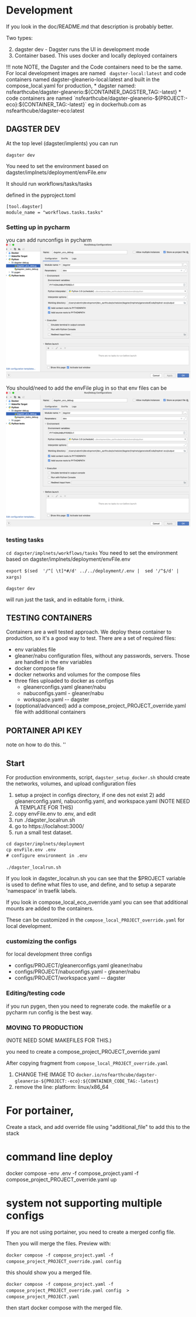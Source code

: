 # Development

If you look in the doc/README.md that description is probably better.


Two types:

2) dagster dev   - Dagster runs the UI in development mode
1) Container based. This uses docker and locally deployed containers

!!!  note 
    NOTE, the Dagster and the Code containers need to be the same.
    For local development images are named ` dagster-local:latest` and code containers named dagster-gleanerio-local:latest
    and built in the compose_local.yaml
    for production,
      * dagster named: nsfearthcube/dagster-gleanerio:${CONTAINER_DAGSTER_TAG:-latest}
      * code containers  are named `nsfearthcube/dagster-gleanerio-${PROJECT:-eco}:${CONTAINER_TAG:-latest}`
    eg in dockerhub.com as nsfearthcube/dagster-eco:latest

## DAGSTER DEV

At the top level (dagster/implents) you can run 

`dagster dev`

You need to set the environment based on dagster/implnets/deployment/envFile.env

It should run workflows/tasks/tasks

defined in the pyproject.toml

```
[tool.dagster]
module_name = "workflows.tasks.tasks"
```
### Setting up in pycharm

you can add runconfigs in pycharm
![pycharm_dagster_dev_runconfig.png](images%2Fpycharm_dagster_dev_runconfig.png)

You should/need to add the envFile plug in so that env files can be 
![pycharm_dagster_dev_runconfig.png](images%2Fpycharm_dagster_dev_runconfig.png)

### testing tasks

`cd dagster/implnets/workflows/tasks`
You need to set the environment based on dagster/implnets/deployment/envFile.env

`export $(sed  '/^[ \t]*#/d' ../../deployment/.env |  sed '/^$/d' | xargs)`

`dagster dev`

will run just the task, and in editable form, i think.



## TESTING CONTAINERS

Containers are a well tested approach. We deploy these container
to production, so it's a good way to test.
There are a set of required files:

* env variables file
* gleaner/nabu configuration files, without any passwords, servers. Those are handled in the env variables
* docker compose file
* docker networks and volumes for the compose files
*  three files uploaded to docker as configs
    * gleanerconfigs.yaml gleaner/nabu
    * nabuconfigs.yaml - gleaner/nabu
    * workspace.yaml -- dagster
* (opptional/advanced) add a compose_project_PROJECT_override.yaml file with additional containers

## PORTAINER API KEY

note on how to do this.
''


## Start
For production environments, script, `dagster_setup_docker.sh`  should create the networks, volumes, and 
upload configuration files

1) setup a project in configs directory, if one des not exist
    2)   add gleanerconfig.yaml, nabuconfig.yaml, and workspace.yaml (NOTE NEED A TEMPLATE FOR THIS)
1) copy envFile.env to .env, and edit
2) run  ./dagster_localrun.sh
4) go to https://loclahost:3000/
5) run a small test dataset.

```
cd dagster/implnets/deployment
cp envFile.env .env
# configure environment in .env 

./dagster_localrun.sh

```

If you look in dagster_localrun.sh you can see that the 
$PROJECT variable is used to define what files to use, and define, and to setup a separate 'namespace' in traefik labels.

If you look in compose_local_eco_override.yaml you can see that
additional mounts are added to the containers.

These can be customized in the  `compose_local_PROJECT_override.yaml` for local development.

### customizing the configs
for local development three configs

* configs/PROJECT/gleanerconfigs.yaml gleaner/nabu
* configs/PROJECT/nabuconfigs.yaml - gleaner/nabu
* configs/PROJECT/workspace.yaml -- dagster

### Editing/testing code

if you run pygen, then you need to regnerate code. the makefile or a pycharm run config is the best way. 

### MOVING TO PRODUCTION

(NOTE NEED SOME MAKEFILES FOR THIS.)

you need to create a compose_project_PROJECT_override.yaml

After copying fragment from `compose_local_PROJECT_override.yaml`
1) CHANGE THE IMAGE TO `docker.io/nsfearthcube/dagster-gleanerio-${PROJECT:-eco}:${CONTAINER_CODE_TAG:-latest}`
2) remove the line: platform: linux/x86_64


# For portainer, 
Create a stack, and add override file using  "additional_file" to add this to the stack


# command line deploy
docker compose -env .env -f compose_project.yaml -f compose_project_PROJECT_override.yaml up

# system not supporting multiple configs
If you are not using portainer, you need to create a merged config file.

Then you will merge the files. Preview with: 

`docker compose -f compose_project.yaml -f compose_project_PROJECT_override.yaml config  `

this should show you  a merged file.

`docker compose -f compose_project.yaml -f compose_project_PROJECT_override.yaml config  > compose_project_PROJECT.yaml `

then start docker compose with the merged file.
